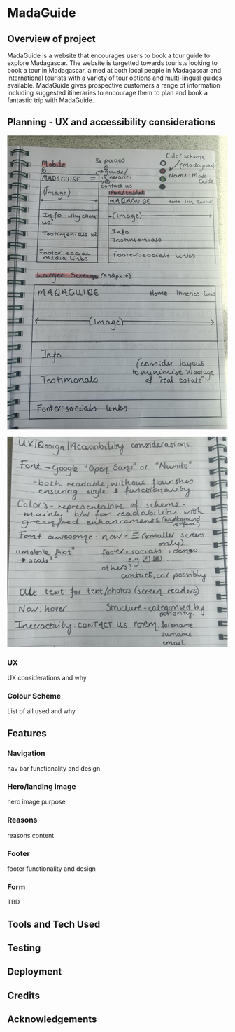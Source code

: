 # MadaGuide

## Overview of project ##
MadaGuide is a website that encourages users to book a tour guide to explore Madagascar. The website is targetted towards tourists looking to book a tour in Madagascar, aimed at both local people in Madagascar and international tourists with a variety of tour options and multi-lingual guides available. MadaGuide gives prospective customers a range of information including suggested itineraries to encourage them to plan and book a fantastic trip with MadaGuide.

## Planning - UX and accessibility considerations ##
![Initial planning](documentation/initial-planning.jpeg)

![Initial design considerations](documentation/initial-design-considerations.jpeg)

### UX ###

UX considerations and why 

### Colour Scheme ###

List of all used and why

## Features ##

### Navigation ###

nav bar functionality and design 

### Hero/landing image ###

hero image purpose 

### Reasons ###

reasons content 

### Footer ###

footer functionality and design 

### Form ###

TBD

## Tools and Tech Used ##

## Testing ##

## Deployment ##

## Credits ##

## Acknowledgements ##  

